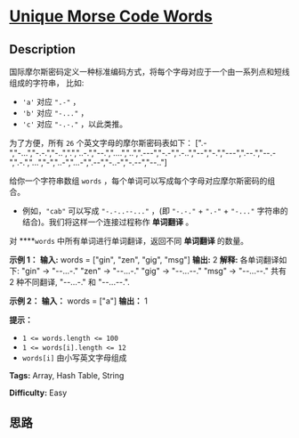 # [Unique Morse Code Words][title]

## Description

国际摩尔斯密码定义一种标准编码方式，将每个字母对应于一个由一系列点和短线组成的字符串， 比如:

  * `'a'` 对应 `".-"` ，
  * `'b'` 对应 `"-..."` ，
  * `'c'` 对应 `"-.-."` ，以此类推。

为了方便，所有 `26` 个英文字母的摩尔斯密码表如下：
            [".-","-...","-.-.","-..",".","..-.","--.","....","..",".---","-.-",".-..","--","-.","---",".--.","--.-",".-.","...","-","..-","...-",".--","-..-","-.--","--.."]

给你一个字符串数组 `words` ，每个单词可以写成每个字母对应摩尔斯密码的组合。

  * 例如，`"cab"` 可以写成 `"-.-..--..."` ，(即 `"-.-."` \+ `".-"` \+ `"-..."` 字符串的结合)。我们将这样一个连接过程称作 **单词翻译** 。

对 ****`words` 中所有单词进行单词翻译，返回不同 **单词翻译** 的数量。



**示例 1：**
            **输入:** words = ["gin", "zen", "gig", "msg"]    **输出:** 2    **解释:**    各单词翻译如下:    "gin" -> "--...-."    "zen" -> "--...-."    "gig" -> "--...--."    "msg" -> "--...--."        共有 2 种不同翻译, "--...-." 和 "--...--.".    

**示例 2：**
            **输入：** words = ["a"]    **输出：** 1    



**提示：**

  * `1 <= words.length <= 100`
  * `1 <= words[i].length <= 12`
  * `words[i]` 由小写英文字母组成


**Tags:** Array, Hash Table, String

**Difficulty:** Easy

## 思路

[title]: https://leetcode-cn.com/problems/unique-morse-code-words
